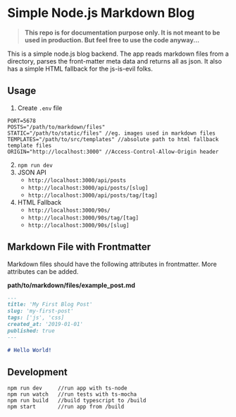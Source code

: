 # Simple Node.js Markdown Blog

>**This repo is for documentation purpose only. It is not meant to be used in production. But feel free to use the code anyway...**

This is a simple node.js blog backend. The app reads markdown files from a directory, parses the front-matter meta data and returns all as json. It also has a simple HTML fallback for the js-is-evil folks.

## Usage
1) Create `.env` file
```env
PORT=5678
POSTS="/path/to/markdown/files"
STATIC="/path/to/static/files" //eg. images used in markdown files
TEMPLATES="/path/to/src/templates" //absolute path to html fallback template files
ORIGIN="http://localhost:3000" //Access-Control-Allow-Origin header
```

2) `npm run dev`
3) JSON API
    - `http://localhost:3000/api/posts`
    - `http://localhost:3000/api/posts/[slug]`
    - `http://localhost:3000/api/posts/tag/[tag]`
4) HTML Fallback
    - `http://localhost:3000/90s/`
    - `http://localhost:3000/90s/tag/[tag]`
    - `http://localhost:3000/90s/[slug]`

## Markdown File with Frontmatter
Markdown files should have the following attributes in frontmatter. More attributes can be added.

**path/to/markdown/files/example_post.md**
```md
---
title: 'My First Blog Post'
slug: 'my-first-post'
tags: ['js', 'css]
created_at: '2019-01-01'
published: true
---

# Hello World!
```

## Development

```
npm run dev     //run app with ts-node
npm run watch   //run tests with ts-mocha
npm run build   //build typescript to /build
npm start       //run app from /build
```